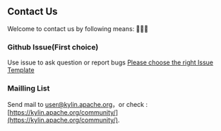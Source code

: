 ## Contact Us

Welcome to contact us by following means:
👏👏👏

### Github Issue(First choice)
Use issue to ask question or report bugs [Please choose the right Issue Template](https://github.com/Kyligence/mdx-kylin/issues/new/choose)

### Mailling List
Send mail to [user@kylin.apache.org](mailto:user@kylin.apache.org)，or check : [https://kylin.apache.org/community/](https://kylin.apache.org/community/).
